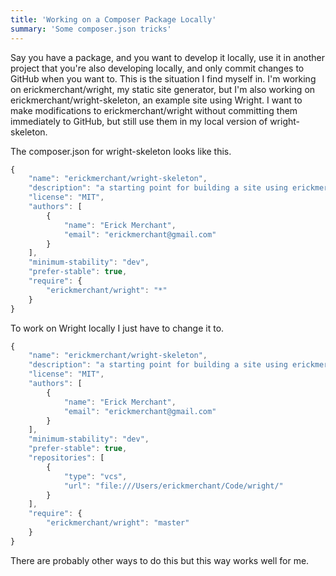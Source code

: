 ```yaml
---
title: 'Working on a Composer Package Locally'
summary: 'Some composer.json tricks'
---
```

Say you have a package, and you want to develop it locally, use it in another project that you're also developing locally, and only commit changes to GitHub when you want to. This is the situation I find myself in. I'm working on erickmerchant/wright, my static site generator, but I'm also working on erickmerchant/wright-skeleton, an example site using Wright. I want to make modifications to erickmerchant/wright without committing them immediately to GitHub, but still use them in my local version of wright-skeleton.

The composer.json for wright-skeleton looks like this.

```javascript
{
    "name": "erickmerchant/wright-skeleton",
    "description": "a starting point for building a site using erickmerchant/wright",
    "license": "MIT",
    "authors": [
        {
            "name": "Erick Merchant",
            "email": "erickmerchant@gmail.com"
        }
    ],
    "minimum-stability": "dev",
    "prefer-stable": true,
    "require": {
        "erickmerchant/wright": "*"
    }
}
```

To work on Wright locally I just have to change it to.

```javascript
{
    "name": "erickmerchant/wright-skeleton",
    "description": "a starting point for building a site using erickmerchant/wright",
    "license": "MIT",
    "authors": [
        {
            "name": "Erick Merchant",
            "email": "erickmerchant@gmail.com"
        }
    ],
    "minimum-stability": "dev",
    "prefer-stable": true,
    "repositories": [
        {
            "type": "vcs",
            "url": "file:///Users/erickmerchant/Code/wright/"
        }
    ],
    "require": {
        "erickmerchant/wright": "master"
    }
}
```

There are probably other ways to do this but this way works well for me.
